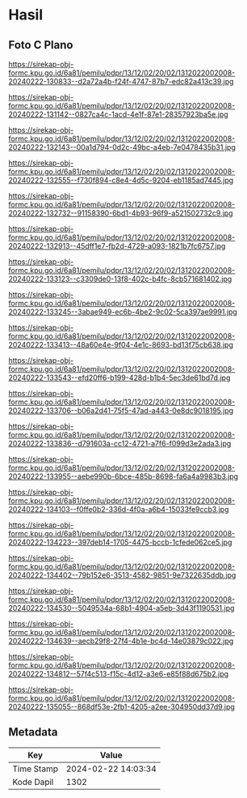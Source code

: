 # Hasil

## Foto C Plano

https://sirekap-obj-formc.kpu.go.id/6a81/pemilu/pdpr/13/12/02/20/02/1312022002008-20240222-130833--d2a72a4b-f24f-4747-87b7-edc82a413c39.jpg

https://sirekap-obj-formc.kpu.go.id/6a81/pemilu/pdpr/13/12/02/20/02/1312022002008-20240222-131142--0827ca4c-1acd-4e1f-87e1-28357923ba5e.jpg

https://sirekap-obj-formc.kpu.go.id/6a81/pemilu/pdpr/13/12/02/20/02/1312022002008-20240222-132143--00a1d794-0d2c-49bc-a4eb-7e0478435b31.jpg

https://sirekap-obj-formc.kpu.go.id/6a81/pemilu/pdpr/13/12/02/20/02/1312022002008-20240222-132555--f730f894-c8e4-4d5c-9204-eb1185ad7445.jpg

https://sirekap-obj-formc.kpu.go.id/6a81/pemilu/pdpr/13/12/02/20/02/1312022002008-20240222-132732--91158390-6bd1-4b93-96f9-a521502732c9.jpg

https://sirekap-obj-formc.kpu.go.id/6a81/pemilu/pdpr/13/12/02/20/02/1312022002008-20240222-132913--45dff1e7-fb2d-4729-a093-1821b7fc6757.jpg

https://sirekap-obj-formc.kpu.go.id/6a81/pemilu/pdpr/13/12/02/20/02/1312022002008-20240222-133123--c3309de0-13f8-402c-b4fc-8cb571681402.jpg

https://sirekap-obj-formc.kpu.go.id/6a81/pemilu/pdpr/13/12/02/20/02/1312022002008-20240222-133245--3abae949-ec6b-4be2-9c02-5ca397ae9991.jpg

https://sirekap-obj-formc.kpu.go.id/6a81/pemilu/pdpr/13/12/02/20/02/1312022002008-20240222-133413--48a60e4e-9f04-4e1c-8693-bd13f75cb638.jpg

https://sirekap-obj-formc.kpu.go.id/6a81/pemilu/pdpr/13/12/02/20/02/1312022002008-20240222-133543--efd20ff6-b199-428d-b1b4-5ec3de61bd7d.jpg

https://sirekap-obj-formc.kpu.go.id/6a81/pemilu/pdpr/13/12/02/20/02/1312022002008-20240222-133706--b06a2d41-75f5-47ad-a443-0e8dc9018195.jpg

https://sirekap-obj-formc.kpu.go.id/6a81/pemilu/pdpr/13/12/02/20/02/1312022002008-20240222-133836--d791603a-cc12-4721-a7f6-f099d3e2ada3.jpg

https://sirekap-obj-formc.kpu.go.id/6a81/pemilu/pdpr/13/12/02/20/02/1312022002008-20240222-133955--aebe990b-6bce-485b-8698-fa6a4a9983b3.jpg

https://sirekap-obj-formc.kpu.go.id/6a81/pemilu/pdpr/13/12/02/20/02/1312022002008-20240222-134103--f0ffe0b2-336d-4f0a-a6b4-15033fe9ccb3.jpg

https://sirekap-obj-formc.kpu.go.id/6a81/pemilu/pdpr/13/12/02/20/02/1312022002008-20240222-134223--397deb14-1705-4475-bccb-1cfede062ce5.jpg

https://sirekap-obj-formc.kpu.go.id/6a81/pemilu/pdpr/13/12/02/20/02/1312022002008-20240222-134402--79b152e6-3513-4582-9851-9e7322635ddb.jpg

https://sirekap-obj-formc.kpu.go.id/6a81/pemilu/pdpr/13/12/02/20/02/1312022002008-20240222-134530--5049534a-68b1-4904-a5eb-3d43f1190531.jpg

https://sirekap-obj-formc.kpu.go.id/6a81/pemilu/pdpr/13/12/02/20/02/1312022002008-20240222-134639--aecb29f8-27f4-4b1e-bc4d-14e03879c022.jpg

https://sirekap-obj-formc.kpu.go.id/6a81/pemilu/pdpr/13/12/02/20/02/1312022002008-20240222-134812--57f4c513-f15c-4d12-a3e6-e85f88d675b2.jpg

https://sirekap-obj-formc.kpu.go.id/6a81/pemilu/pdpr/13/12/02/20/02/1312022002008-20240222-135055--868df53e-2fb1-4205-a2ee-304950dd37d9.jpg


## Metadata

| Key        | Value               |
| ---------- | ------------------- |
| Time Stamp | 2024-02-22 14:03:34 |
| Kode Dapil | 1302                |



